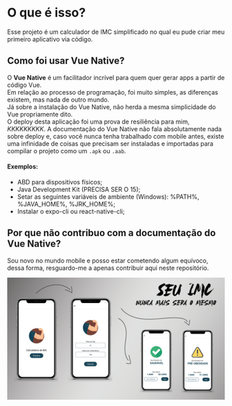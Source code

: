 # O que é isso?
Esse projeto é um calculador de IMC simplificado no qual eu pude criar meu primeiro aplicativo via código.

## Como foi usar Vue Native?
O **Vue Native** é um facilitador incrível para quem quer gerar apps a partir de código Vue.<br/>
Em relação ao processo de programação, foi muito simples, as diferenças existem, mas nada de outro mundo.<br/>
Já sobre a instalação do Vue Native, não herda a mesma simplicidade do Vue propriamente dito.<br/>
O deploy desta aplicação foi uma prova de resiliência para mim, *KKKKKKKKK*. A documentação do Vue Native não fala absolutamente nada sobre deploy e, caso você nunca tenha trabalhado com mobile antes, existe uma infinidade de coisas que precisam ser instaladas e importadas para compilar o projeto como um `.apk` ou `.aab`.

#### Exemplos:
- ABD para dispositivos físicos;
- Java Development Kit (PRECISA SER O 15);
- Setar as seguintes variáveis de ambiente (Windows): %PATH%, %JAVA_HOME%, %JRK_HOME%;
- Instalar o expo-cli ou react-native-cli;

## Por que não contribuo com a documentação do Vue Native?
Sou novo no mundo mobile e posso estar cometendo algum equívoco, dessa forma, resguardo-me a apenas contribuir aqui neste repositório.



<img src="./assets/ImcCalculator-prints/prints.png">
